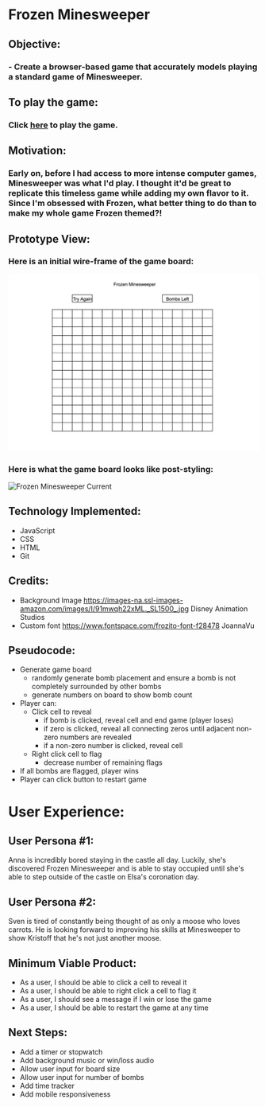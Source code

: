 # Frozen Minesweeper
##
## Objective:
### - Create a browser-based game that accurately models playing a standard game of Minesweeper.
##
##
##
## To play the game:
### Click [here](https://skylarw19.github.io/Minesweeper/) to play the game.
##
##
## Motivation:
### Early on, before I had access to more intense computer games, Minesweeper was what I'd play. I thought it'd be great to replicate this timeless game while adding my own flavor to it. Since I'm obsessed with Frozen, what better thing to do than to make my whole game Frozen themed?!
## Prototype View:
### Here is an initial wire-frame of the game board:
![Frozen Minesweeper game board](assets/Wireframe.png)
### Here is what the game board looks like post-styling:
![Frozen Minesweeper Current](assets/frozen-minesweeper.png)
## Technology Implemented:
- JavaScript
- CSS
- HTML
- Git 

## Credits:
- Background Image https://images-na.ssl-images-amazon.com/images/I/91mwqh22xML._SL1500_.jpg Disney Animation Studios
- Custom font https://www.fontspace.com/frozito-font-f28478 JoannaVu

## Pseudocode:
- Generate game board
  - randomly generate bomb placement and ensure a bomb is not completely surrounded by other bombs
  - generate numbers on board to show bomb count
- Player can: 
  - Click cell to reveal
    - if bomb is clicked, reveal cell and end game (player loses)
    - if zero is clicked, reveal all connecting zeros until adjacent non-zero numbers are revealed
    - if a non-zero number is clicked, reveal cell
  - Right click cell to flag
    - decrease number of remaining flags
- If all bombs are flagged, player wins
- Player can click button to restart game


# User Experience:
## User Persona #1:
Anna is incredibly bored staying in the castle all day. Luckily, she's discovered Frozen Minesweeper and is able to stay occupied until she's able to step outside of the castle on Elsa's coronation day.   

## User Persona #2:
Sven is tired of constantly being thought of as only a moose who loves carrots. He is looking forward to improving his skills at Minesweeper to show Kristoff that he's not just another moose.

## Minimum Viable Product:
- As a user, I should be able to click a cell to reveal it
- As a user, I should be able to right click a cell to flag it
- As a user, I should see a message if I win or lose the game
- As a user, I should be able to restart the game at any time

## Next Steps:
- Add a timer or stopwatch
- Add background music or win/loss audio
- Allow user input for board size
- Allow user input for number of bombs
- Add time tracker
- Add mobile responsiveness
